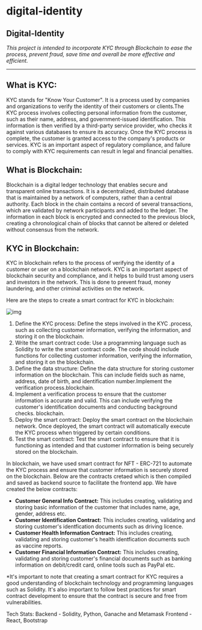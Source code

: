 # digital-identity
**Digital-Identity**
------
*This project is intended to incorporate KYC through Blockchain to ease the process, prevent fraud, save time and overall be more effective and efficient.*

---
**What is KYC:**
--

KYC stands for "Know Your Customer". It is a process used by companies and organizations to verify the identity of their customers or clients.The KYC process involves collecting personal information from the customer, such as their name, address, and government-issued identification. This information is then verified by a third-party service provider, who checks it against various databases to ensure its accuracy. Once the KYC process is complete, the customer is granted access to the company's products or services. KYC is an important aspect of regulatory compliance, and failure to comply with KYC requirements can result in legal and financial penalties.

**What is Blockchain:**
--

Blockchain is a digital ledger technology that enables secure and transparent online transactions. It is a decentralized, distributed database that is maintained by a network of computers, rather than a central authority. Each block in the chain contains a record of several transactions, which are validated by network participants and added to the ledger. The information in each block is encrypted and connected to the previous block, creating a chronological chain of blocks that cannot be altered or deleted without consensus from the network.

**KYC in Blockchain:**
--

KYC in blockchain refers to the process of verifying the identity of a customer or user on a blockchain network. KYC is an important aspect of blockchain security and compliance, and it helps to build trust among users and investors in the network. This is done to prevent fraud, money laundering, and other criminal activities on the network.

Here are the steps to create a smart contract for KYC in blockchain:


![img](https://github.com/akramTaki/digital-identity/assets/118142182/8d08e39e-0335-44a5-bb32-7106d47ed6d6)



  1. Define the KYC process: Define the steps involved in the KYC .process, such as collecting customer information, verifying the information, and storing it on the blockchain.
  2. Write the smart contract code: Use a programming language such as Solidity to write the smart contract code. The code should include functions for collecting customer information, verifying the information, and storing it on the blockchain.
 3. Define the data structure: Define the data structure for storing customer information on the blockchain. This can include fields such as name, address, date of birth, and identification number.Implement the verification process.blockchain.
4. Implement a verification process to ensure that the customer information is accurate and valid. This can include verifying the customer's identification documents and conducting background checks.
blockchain.
5. Deploy the smart contract: Deploy the smart contract on the blockchain network. Once deployed, the smart contract will automatically execute the KYC process when triggered by certain conditions.
6. Test the smart contract: Test the smart contract to ensure that it is functioning as intended and that customer information is being securely stored on the blockchain.

In blockchain, we have used smart contract for NFT - ERC-721 to automate the KYC process and ensure that customer information is securely stored on the blockchain. Below are the contracts cretaed which is then compiled and saved as backend source to facilitate the frontend app.
We have created the below contracts:
 - **Customer General Info Contract:** This includes creating, validating and storing basic information of the customer that includes name, age, gender, address etc.
 - **Customer Identification Contract:** This includes creating, validating and storing customer's identfication documents such as driving licence.
 - **Customer Health Information Contract:** This includes creating, validating and storing customer's health identfication documents such as vaccine reports.
 - **Customer Financial Information Contract:** This includes creating, validating and storing customer's financial documents such as banking information on debit/credit card, online tools such as PayPal etc.



*It's important to note that creating a smart contract for KYC requires a good understanding of blockchain technology and programming languages such as Solidity. It's also important to follow best practices for smart contract development to ensure that the contract is secure and free from vulnerabilities.

Tech Stats:
Backend - Solidity, Python, Ganache and Metamask
Frontend - React, Bootstrap
